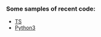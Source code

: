 ### Some samples of recent code:

-  [TS](https://github.com/rtviii/ribosome.xyz-frontend.ts/blob/master/src/redux/reducers/Filters/ActionTypes.ts)
-  [Python3](https://github.com/rtviii/python-sample/blob/master/CorrelatedUncorrellated.py)
